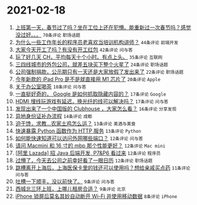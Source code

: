 # 2021-02-18

1. [上班第一天，春节过了吗？坐在工位上还在犯懵。能重新过一次春节吗？感觉没过好。。。](https://www.v2ex.com/t/753781) `70条评论` `职场话题`
1. [为什么一些工作年长的程序员老喜欢当培训机构讲师？](https://www.v2ex.com/t/753786) `44条评论` `前端开发`
1. [大家今天开工了吗？有没有开工红包](https://www.v2ex.com/t/753796) `42条评论` `问与答`
1. [玩了好几天 CH，平均每天十个小时。有点上头。](https://www.v2ex.com/t/753788) `35条评论` `互联网`
1. [三四线城市的外包公司，就差五块买下整个火星了](https://www.v2ex.com/t/753842) `24条评论` `职场话题`
1. [公司强制捐款，公示期只有一天还是大家放假了发出来了](https://www.v2ex.com/t/753784) `22条评论` `职场话题`
1. [今年新款的 iPad Pro 是不是就直接用 M1 芯片了](https://www.v2ex.com/t/753794) `20条评论` `Apple`
1. [关于办公室喝茶](https://www.v2ex.com/t/753826) `18条评论` `问与答`
1. [一直挺好奇的， Google 是如何抓取隐藏内容的？](https://www.v2ex.com/t/753855) `17条评论` `Google`
1. [HDMI 埋线玩游戏有延迟，换光纤的线可以解决吗？](https://www.v2ex.com/t/753777) `17条评论` `问与答`
1. [发现出来了一个中国版的 Clubhouse ，大家怎么看？](https://www.v2ex.com/t/753802) `16条评论` `分享发现`
1. [异地身份证补办流程](https://www.v2ex.com/t/753795) `14条评论` `成都`
1. [迫于馋，求教...农家土鸡怎么运？](https://www.v2ex.com/t/753823) `13条评论` `美酒与美食`
1. [快速暴露 Python 函数作为 HTTP 服务](https://www.v2ex.com/t/753783) `13条评论` `Python`
1. [如何能快速知道可以访问外网哪些端口？](https://www.v2ex.com/t/753830) `12条评论` `问与答`
1. [请问 Macmini 和 16 寸的 mbp 那个性能更好？](https://www.v2ex.com/t/753824) `12条评论` `Mac mini`
1. [[阿里 Lazada] 招 Java 后端开发, P7&P6 看过来](https://www.v2ex.com/t/753809) `12条评论` `程序员`
1. [过懵了，今天去公司之前幸好看了一眼日历](https://www.v2ex.com/t/753787) `12条评论` `职场话题`
1. [跳槽离开上海后，上海医保卡里的钱还可以使用吗？想给亲戚买点药](https://www.v2ex.com/t/753822) `11条评论` `问与答`
1. [吐槽一下顺丰，没以前快了。](https://www.v2ex.com/t/753875) `9条评论` `问与答`
1. [西城北三环上班，上哪儿租房合适？](https://www.v2ex.com/t/753816) `9条评论` `北京`
1. [iPhone 锁屏后莫名其妙自动断开 Wi-Fi 并使用移动数据](https://www.v2ex.com/t/753848) `8条评论` `iPhone`
